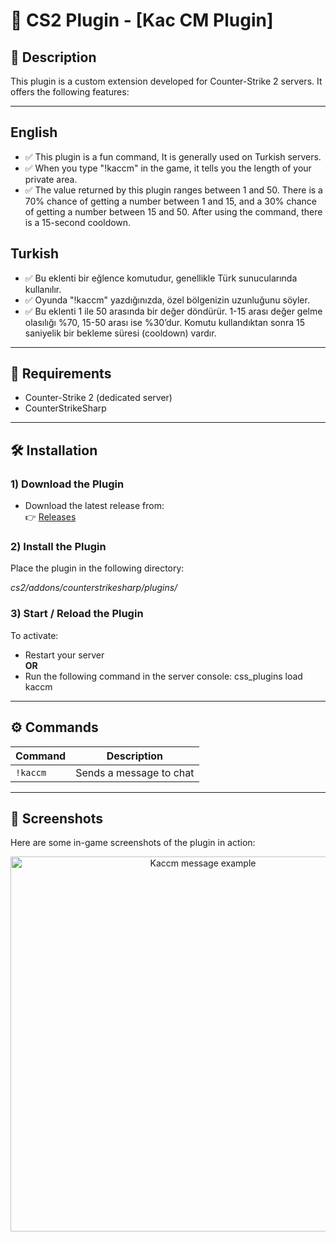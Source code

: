 # 🔫 CS2 Plugin - [Kac CM Plugin]

## 📌 Description

This plugin is a custom extension developed for Counter-Strike 2 servers. It offers the following features:


---

## English
- ✅ This plugin is a fun command, It is generally used on Turkish servers.
- ✅ When you type "!kaccm" in the game, it tells you the length of your private area.
- ✅ The value returned by this plugin ranges between 1 and 50. There is a 70% chance of getting a number between 1 and 15, and a 30% chance of getting a number between 15 and 50. After using the command, there is a 15-second cooldown.

## Turkish
- ✅ Bu eklenti bir eğlence komutudur, genellikle Türk sunucularında kullanılır.
- ✅ Oyunda "!kaccm" yazdığınızda, özel bölgenizin uzunluğunu söyler.
- ✅ Bu eklenti 1 ile 50 arasında bir değer döndürür. 1-15 arası değer gelme olasılığı %70, 15-50 arası ise %30’dur. Komutu kullandıktan sonra 15 saniyelik bir bekleme süresi (cooldown) vardır.


---

## 🧩 Requirements

- Counter-Strike 2 (dedicated server)
- CounterStrikeSharp


---

## 🛠️ Installation

### 1) Download the Plugin

- Download the latest release from:  
 👉 [Releases](https://github.com/SwindleR-b/CS2-KACCM/releases)


### 2) Install the Plugin

Place the plugin in the following directory:

_cs2/addons/counterstrikesharp/plugins/_


### 3) Start / Reload the Plugin

To activate:

- Restart your server  
  **OR**
- Run the following command in the server console:
css_plugins load kaccm


---

## ⚙️ Commands

| Command    | Description              |
|------------|--------------------------|
| `!kaccm`   | Sends a message to chat  |


---

## 📸 Screenshots

Here are some in-game screenshots of the plugin in action:

<p align="center"> <img src="screenshots/hudsay2.png" alt="Kaccm message example" width="600"/> </p>
